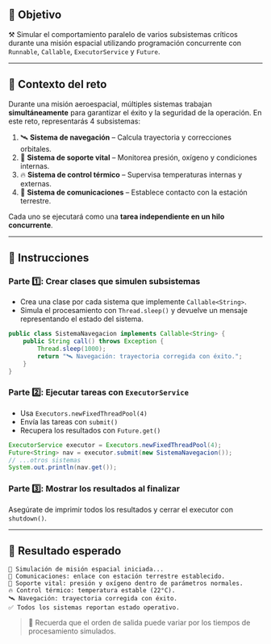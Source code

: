 ## 🎯 Objetivo

⚒️ Simular el comportamiento paralelo de varios subsistemas críticos durante una misión espacial utilizando programación concurrente con `Runnable`, `Callable`, `ExecutorService` y `Future`.

---

## 🧠 Contexto del reto

Durante una misión aeroespacial, múltiples sistemas trabajan **simultáneamente** para garantizar el éxito y la seguridad de la operación. En este reto, representarás 4 subsistemas:

1. 🛰️ **Sistema de navegación** – Calcula trayectoria y correcciones orbitales.  
2. 🧪 **Sistema de soporte vital** – Monitorea presión, oxígeno y condiciones internas.  
3. 🔥 **Sistema de control térmico** – Supervisa temperaturas internas y externas.  
4. 📡 **Sistema de comunicaciones** – Establece contacto con la estación terrestre.  

Cada uno se ejecutará como una **tarea independiente en un hilo concurrente**.

---

## 📝 Instrucciones

### Parte 1️⃣: Crear clases que simulen subsistemas

- Crea una clase por cada sistema que implemente `Callable<String>`.
- Simula el procesamiento con `Thread.sleep()` y devuelve un mensaje representando el estado del sistema.

```java
public class SistemaNavegacion implements Callable<String> {
    public String call() throws Exception {
        Thread.sleep(1000);
        return "🛰️ Navegación: trayectoria corregida con éxito.";
    }
}
```

### Parte 2️⃣: Ejecutar tareas con `ExecutorService`

- Usa `Executors.newFixedThreadPool(4)`
- Envía las tareas con `submit()`
- Recupera los resultados con `Future.get()`

```java
ExecutorService executor = Executors.newFixedThreadPool(4);
Future<String> nav = executor.submit(new SistemaNavegacion());
// ...otros sistemas
System.out.println(nav.get());
```

### Parte 3️⃣: Mostrar los resultados al finalizar

Asegúrate de imprimir todos los resultados y cerrar el executor con `shutdown()`.

---

## 🧪 Resultado esperado

```
🚀 Simulación de misión espacial iniciada...
📡 Comunicaciones: enlace con estación terrestre establecido.
🧪 Soporte vital: presión y oxígeno dentro de parámetros normales.
🔥 Control térmico: temperatura estable (22°C).
🛰️ Navegación: trayectoria corregida con éxito.
✅ Todos los sistemas reportan estado operativo.
```

> 🧠 Recuerda que el orden de salida puede variar por los tiempos de procesamiento simulados.
